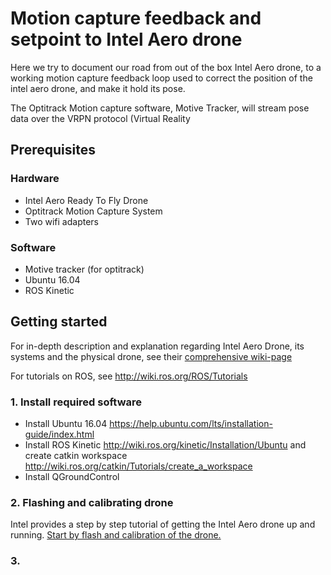 Motion capture feedback and setpoint to Intel Aero drone
========================================================

Here we try to document our road from out of the box Intel Aero drone, to a working motion capture feedback loop used to correct the position of the intel aero drone, and make it hold its pose.

The Optitrack Motion capture software, Motive Tracker, will stream pose data over the VRPN protocol (Virtual Reality 

Prerequisites
-------------

### Hardware
* Intel Aero Ready To Fly Drone
* Optitrack Motion Capture System
* Two wifi adapters

### Software
* Motive tracker (for optitrack)
* Ubuntu 16.04
* ROS Kinetic

Getting started
---------------

For in-depth description and explanation regarding Intel Aero Drone, its systems and the physical drone, see their [comprehensive wiki-page](https://github.com/intel-aero/meta-intel-aero/wiki)

For tutorials on ROS, see http://wiki.ros.org/ROS/Tutorials

### 1. Install required software
* Install Ubuntu 16.04 https://help.ubuntu.com/lts/installation-guide/index.html
* Install ROS Kinetic http://wiki.ros.org/kinetic/Installation/Ubuntu and create catkin workspace http://wiki.ros.org/catkin/Tutorials/create_a_workspace
* Install QGroundControl

### 2. Flashing and calibrating drone
Intel provides a step by step tutorial of getting the Intel Aero drone up and running. [Start by flash and calibration of the drone.](https://github.com/intel-aero/meta-intel-aero/wiki/02-Initial-Setup)

### 3. 
